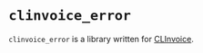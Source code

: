 # `clinvoice_error`

`clinvoice_error` is a library written for [CLInvoice](https://github.com/Iron-E/clinvoice/).
